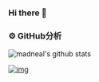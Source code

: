 ### Hi there 👋

<!--
**moreSunshine-hx/moreSunshine-hx** is a ✨ _special_ ✨ repository because its `README.md` (this file) appears on your GitHub profile.

Here are some ideas to get you started:

- 🔭 I’m currently working on ...
- 🌱 I’m currently learning ...
- 👯 I’m looking to collaborate on ...
- 🤔 I’m looking for help with ...
- 💬 Ask me about ...
- 📫 How to reach me: ...
- 😄 Pronouns: ...
- ⚡ Fun fact: ...
-->



### ⚙️ GitHub分析

![madneal's github stats](https://github-readme-stats.vercel.app/api?username=梦想飞往全世界de猪&show_icons=true&theme=radical)

[![img](https://camo.githubusercontent.com/0895e327d2dd627b74b25f97c5152c92c6207cd035ddaf456053cc271eec40dd/68747470733a2f2f6769746875622d726561646d652d73746174732d65696768742d74686574612e76657263656c2e6170702f6170692f746f702d6c616e67732f3f757365726e616d653d41565331353038266c61796f75743d636f6d70616374266c616e67735f636f756e743d38267468656d653d616c676f6c6961)](https://github.com/moreSunshine-hx)
